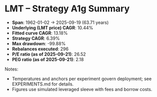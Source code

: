 # LMT – Strategy A1g Summary

- **Span**: 1962-01-02 → 2025-09-19 (63.71 years)
- **Underlying (LMT price) CAGR**: 10.44%
- **Fitted curve CAGR**: 13.18%
- **Strategy CAGR**: 6.39%
- **Max drawdown**: -99.88%
- **Rebalances executed**: 296
- **P/E ratio (as of 2025-09-21)**: 26.52
- **PEG ratio (as of 2025-09-21)**: 2.18

Notes:

- Temperatures and anchors per experiment govern deployment; see EXPERIMENTS.md for details.
- Figures use simulated leveraged sleeve with fees and borrow costs.

